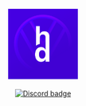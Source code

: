 <p align="center">
  <a href="https://holodata.org"><img src="https://github.com/holodata/.github/blob/main/media/icon.png?raw=true" alt="Holodata logo" width="140" height="140" /></a><br/><br/>
  <a href="https://holodata.org/discord"><img src="https://img.shields.io/discord/858277998321991710?color=4501e2&label=Holodata&logo=discord&logoColor=fff" alt="Discord badge" /></a>
</p>
